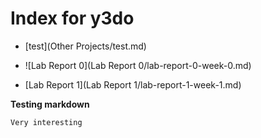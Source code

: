 # Index for y3do

- [test](Other Projects/test.md)

- ![Lab Report 0](Lab Report 0/lab-report-0-week-0.md)
- [Lab Report 1](Lab Report 1/lab-report-1-week-1.md)

**Testing markdown**

```Very interesting```
